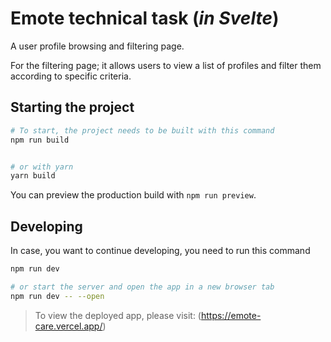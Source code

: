 # Emote technical task (_in Svelte_)

A user profile browsing and filtering page.

For the filtering page; it allows users to view a list of profiles and filter them according to specific criteria.

## Starting the project

```bash
# To start, the project needs to be built with this command
npm run build


# or with yarn
yarn build
```

You can preview the production build with `npm run preview`.

## Developing

In case, you want to continue developing, you need to run this command

```bash
npm run dev

# or start the server and open the app in a new browser tab
npm run dev -- --open
```


> To view the deployed app, please visit:
(https://emote-care.vercel.app/)
